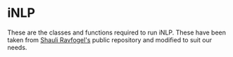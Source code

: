 # iNLP
These are the classes and functions required to run iNLP. These have been taken from [Shauli Ravfogel's](https://github.com/shauli-ravfogel/RC-INLP) public repository and modified to suit our needs.